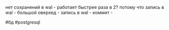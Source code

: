 нет сохранений в wal - работает быстрее раза в 2?
потому что запись в wal - большой оверхед - запись в wal - коммит - 

#бд 
#postgresql 